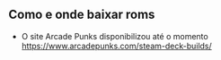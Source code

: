 ## Como e onde baixar roms


- O site Arcade Punks disponibilizou até o momento https://www.arcadepunks.com/steam-deck-builds/